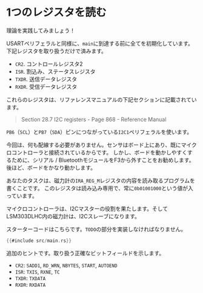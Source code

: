 <!-- # Read a single register -->

# 1つのレジスタを読む

<!-- Let's put all that theory into practice! -->

理論を実践してみましょう！

<!-- 
Just like with the USART peripheral, I've taken care of initializing everything before you reach
`main` so you'll only have to deal with the following registers:
 -->

USARTペリフェラルと同様に、`main`に到達する前に全てを初期化しています。
下記レジスタを取り扱うだけで済みます。

<!-- 
- `CR2`. Control register 2.
- `ISR`. Interrupt and status register.
- `TXDR`. Transmit data register.
- `RXDR`. Receive data register.
 -->

- `CR2`. コントロールレジスタ2
- `ISR`. 割込み、ステータスレジスタ
- `TXDR`. 送信データレジスタ
- `RXDR`. 受信データレジスタ

<!-- These registers are documented in the following section of the Reference Manual: -->

これらのレジスタは、リファレンスマニュアルの下記セクションに記載されています。

> Section 28.7 I2C registers - Page 868 - Reference Manual

<!-- We'll be using the `I2C1` peripheral in conjunction with pins `PB6` (`SCL`) and `PB7` (`SDA`). -->

`PB6`（`SCL`）と`PB7`（`SDA`）ピンにつながっている`I2C1`ペリフェラルを使います。

<!-- 
You won't have to wire anything this time because the sensor is on the board and it's already
connected to the microcontroller. However, I would recommend that you disconnect the serial /
Bluetooth module from the F3 to make it easier to manipulate. Later on, we'll be moving the board
around quite a bit.
 -->

今回は、何も配線する必要がありません。センサはボード上にあり、既にマイクロコントローラと接続されているからです。
しかし、ボードを動かしやすくするために、シリアル / BluetoothモジュールをF3から外すことをお勧めします。
後ほど、ボードをかなり動かします。

<!-- 
Your task is to write a program that reads the contents of the magnetometer's `IRA_REG_M` register.
This register is read only and always contains the value `0b01001000`.
 -->

あなたのタスクは、磁力計の`IRA_REG_M`レジスタの内容を読み取るプログラムを書くことです。
このレジスタは読み込み専用で、常に`0b01001000`という値が入っています。

<!-- 
The microcontroller will be taking the role of the I2C master and the magnetometer inside the
LSM303DLHC will be the I2C slave.
 -->

マイクロコントローラは、I2Cマスターの役割を果たします。そしてLSM303DLHC内の磁力計は、I2Cスレーブになります。

<!-- Here's the starter code. You'll have to implement the `TODO`s. -->

スターターコードはこちらです。`TODO`の部分を実装しなければなりません。

``` rust
{{#include src/main.rs}}
```

<!-- To give you some extra help, these are the exact bitfields you'll be working with: -->

追加のヒントです。取り扱う正確なビットフィールドを示します。

- `CR2`: `SADD1`, `RD_WRN`, `NBYTES`, `START`, `AUTOEND`
- `ISR`: `TXIS`, `RXNE`, `TC`
- `TXDR`: `TXDATA`
- `RXDR`: `RXDATA`
